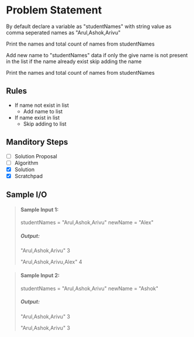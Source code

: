 # Problem Statement   

By default declare a variable as "studentNames" with string value as comma seperated names as "Arul,Ashok,Arivu"         

Print the names and total count of names from studentNames     

Add new name to "studentNames" data if only the give name is not present in the list if the name already exist skip adding the name       

Print the names and total count of names from studentNames     


## Rules
* If name not exist in list
    * Add name to list
* If name exist in list
    * Skip adding to list


## Manditory Steps

- [ ] Solution Proposal
- [ ] Algorithm
- [x] Solution
- [x] Scratchpad

## Sample I/O

> #### Sample Input 1:
> studentNames = "Arul,Ashok,Arivu"
> newName = "Alex" 
>
> ##### Output:
> "Arul,Ashok,Arivu"
> 3
>
> "Arul,Ashok,Arivu,Alex"
> 4

> #### Sample Input 2:
> studentNames = "Arul,Ashok,Arivu"
> newName = "Ashok" 
>
> ##### Output:
> "Arul,Ashok,Arivu"
> 3
>
> "Arul,Ashok,Arivu"
> 3
